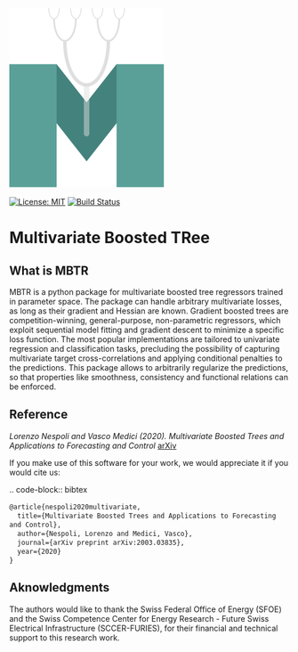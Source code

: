 <img src="docs/source/_static/logo.svg"> 

[![License: MIT](https://img.shields.io/badge/License-MIT-green.svg)](https://opensource.org/licenses/MIT)
[![Build Status](https://travis-ci.org/supsi-dacd-isaac/mbtr.svg?branch=master)](https://travis-ci.org/supsi-dacd-isaac/mbtr)

# Multivariate Boosted TRee
## What is MBTR
MBTR is a python package for multivariate boosted tree regressors trained in parameter space. 
The package can handle arbitrary multivariate losses, as long as their gradient and Hessian are known.
Gradient boosted trees are competition-winning, general-purpose, non-parametric regressors, which exploit sequential model fitting and gradient descent to minimize a specific loss function. The most popular implementations are tailored to univariate regression and classification tasks, precluding the possibility of capturing multivariate target cross-correlations and applying conditional penalties to the predictions. This package allows to arbitrarily regularize the predictions, so that properties like smoothness, consistency and functional relations can be
enforced.


## Reference
*Lorenzo Nespoli and Vasco Medici (2020).
Multivariate Boosted Trees and Applications to Forecasting and Control*
[arXiv](https://arxiv.org/abs/2003.03835)

If you make use of this software for your work, we would appreciate it if you would cite us:

.. code-block:: bibtex

    @article{nespoli2020multivariate,
      title={Multivariate Boosted Trees and Applications to Forecasting and Control},
      author={Nespoli, Lorenzo and Medici, Vasco},
      journal={arXiv preprint arXiv:2003.03835},
      year={2020}
    }

## Aknowledgments

The authors would like to thank the Swiss Federal Office of Energy (SFOE) and the
Swiss Competence Center for Energy Research - Future Swiss Electrical Infrastructure (SCCER-FURIES),
for their financial and technical support to this research work.
